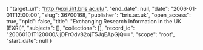 {
  "target_url": "http://exri.ilrt.bris.ac.uk/", 
  "end_date": null, 
  "date": "2006-01-01T12:00:00", 
  "slug": 36700168, 
  "publisher": "bris.ac.uk", 
  "open_access": true, 
  "npld": false, 
  "title": "Exchanging Research Information in the UK (EXRI)", 
  "subjects": [], 
  "collections": [], 
  "record_id": "20060101T120000/JjDFrOdv82ojT5JqEApGjQ==", 
  "scope": "root", 
  "start_date": null
}

